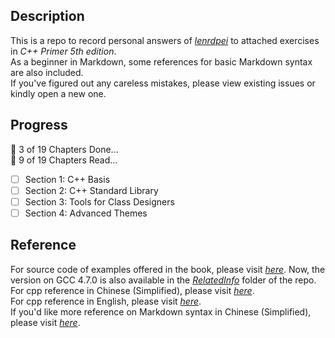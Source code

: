 ## **Description**
This is a repo to record personal answers of [*lenrdpei*](https://github.com/lenrdpei) to attached exercises in *C++ Primer 5th edition*.  
As a beginner in Markdown, some references for basic Markdown syntax are also included.  
If you've figured out any careless mistakes, please view existing issues or kindly open a new one.  
## **Progress**
:pencil: 3 of 19 Chapters Done...  
:book: 9 of 19 Chapters Read...
- [ ] Section 1: C++ Basis
- [ ] Section 2: C++ Standard Library
- [ ] Section 3: Tools for Class Designers
- [ ] Section 4: Advanced Themes
## **Reference**
For source code of examples offered in the book, please visit [*here*](http://www.informit.com/title/0321714113). Now, the version on GCC 4.7.0 is also available in the [*RelatedInfo*](https://github.com/lenrdpei/cpp_primer_exercises/tree/main/RelatedInfo) folder of the repo.  
For cpp reference in Chinese (Simplified), please visit [*here*](https://zh.cppreference.com/w/%E9%A6%96%E9%A1%B5).  
For cpp reference in English, please visit [*here*](https://en.cppreference.com/w/).  
If you'd like more reference on Markdown syntax in Chinese (Simplified), please visit [*here*](https://markdown.com.cn/).  